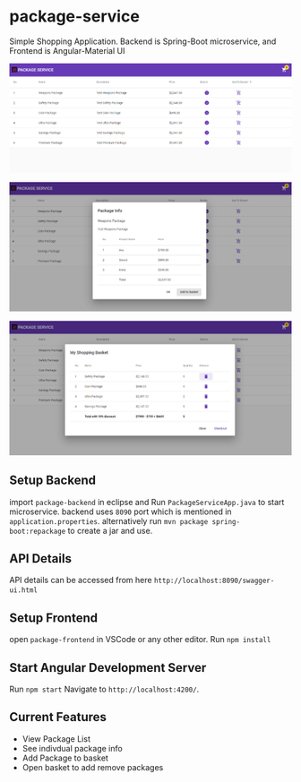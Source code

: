 # package-service
Simple Shopping Application. Backend is Spring-Boot microservice, and Frontend is Angular-Material UI

![alt text](screenshot1.PNG)

![alt text](screenshot2.PNG)

![alt text](screenshot3.PNG)

## Setup Backend
import `package-backend` in eclipse and Run `PackageServiceApp.java` to start microservice. 
backend uses `8090` port which is mentioned in `application.properties`.
alternatively run `mvn package spring-boot:repackage` to create a jar and use.

## API Details
API details can be accessed from here `http://localhost:8090/swagger-ui.html`

## Setup Frontend
open `package-frontend` in VSCode or any other editor.
Run `npm install`

## Start Angular Development Server
Run `npm start` Navigate to `http://localhost:4200/`.

## Current Features
  - View Package List
  - See indivdual package info
  - Add Package to basket
  - Open basket to add remove packages
